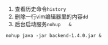 1. 查看历史命令`history`
2. 删除一行vim编辑器里的内容`dd`
3. 后台启动服务`nohup   &`

```shell
nohup java -jar backend-1.4.0.jar &
```




